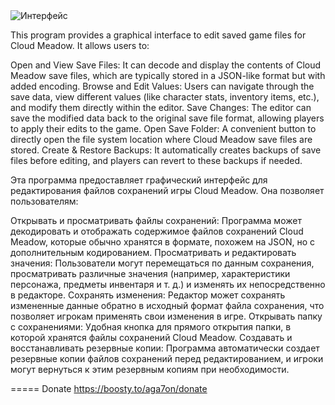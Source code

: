 
<img src="https://i.imgur.com/Fq0Ra9u.png" alt="Интерфейс">


This program provides a graphical interface to edit saved game files for Cloud Meadow. It allows users to:

Open and View Save Files: It can decode and display the contents of Cloud Meadow save files, which are typically stored in a JSON-like format but with added encoding.
Browse and Edit Values: Users can navigate through the save data, view different values (like character stats, inventory items, etc.), and modify them directly within the editor.
Save Changes: The editor can save the modified data back to the original save file format, allowing players to apply their edits to the game.
Open Save Folder: A convenient button to directly open the file system location where Cloud Meadow save files are stored.
Create & Restore Backups: It automatically creates backups of save files before editing, and players can revert to these backups if needed.

Эта программа предоставляет графический интерфейс для редактирования файлов сохранений игры Cloud Meadow. Она позволяет пользователям:

Открывать и просматривать файлы сохранений: Программа может декодировать и отображать содержимое файлов сохранений Cloud Meadow, которые обычно хранятся в формате, похожем на JSON, но с дополнительным кодированием.
Просматривать и редактировать значения: Пользователи могут перемещаться по данным сохранения, просматривать различные значения (например, характеристики персонажа, предметы инвентаря и т. д.) и изменять их непосредственно в редакторе.
Сохранять изменения: Редактор может сохранять измененные данные обратно в исходный формат файла сохранения, что позволяет игрокам применять свои изменения в игре.
Открывать папку с сохранениями: Удобная кнопка для прямого открытия папки, в которой хранятся файлы сохранений Cloud Meadow.
Создавать и восстанавливать резервные копии: Программа автоматически создает резервные копии файлов сохранений перед редактированием, и игроки могут вернуться к этим резервным копиям при необходимости.


===== Donate https://boosty.to/aga7on/donate
